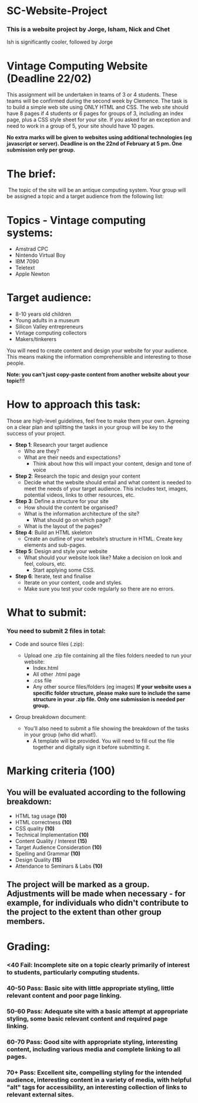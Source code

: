 # SC-Website-Project

### This is a website project by Jorge, Isham, Nick and Chet
Ish is significantly cooler, followed by Jorge

# Vintage Computing Website (Deadline 22/02)
This assignment will be undertaken in teams of 3 or 4 students. These teams will be confirmed during the second week by Clemence.
The task is to build a simple web site using ONLY HTML and CSS. The web site should have 8 pages if 4 students or 6 pages for groups of 3, including an index page, plus a CSS style sheet for your site.
If you asked for an exception and need to work in a group of 5, your site should have 10 pages.

**No extra marks will be given to websites using additional technologies (eg javascript or server).
Deadline is on the 22nd of February at 5 pm. One submission only per group.**
 
# The brief:
 The topic of the site will be an antique computing system. Your group will be assigned a topic and a target audience from the following list:
# Topics - Vintage computing systems:
- Amstrad CPC
- Nintendo Virtual Boy
- IBM 7090
- Teletext
- Apple Newton
# Target audience:
- 8-10 years old children
- Young adults in a museum
- Silicon Valley entrepreneurs
- Vintage computing collectors
- Makers/tinkerers

You will need to create content and design your website for your audience. This means making the information comprehensible and interesting to those people.

**Note: you can’t just copy-paste content from another website about your topic!!!** 
 
# How to approach this task:
Those are high-level guidelines, feel free to make them your own. Agreeing on a clear plan and splitting the tasks in your group will be key to the success of your project.
- **Step 1**: Research your target audience
	- Who are they? 
  - What are their needs and expectations?
	- Think about how this will impact your content, design and tone of voice
- **Step 2**: Research the topic and design your content
  - Decide what the website should entail and what content is needed to meet the needs of your target audience. This includes text, images, potential videos, links to other resources, etc.
- **Step 3**: Define a structure for your site
	- How should the content be organised? 
  - What is the information architecture of the site?
	- What should go on which page? 
  - What is the layout of the pages? 
- **Step 4**: Build an HTML skeleton
	- Create an outline of your website’s structure in HTML. Create key elements and sub-pages.
- **Step 5**: Design and style your website
	- What should your website look like? Make a decision on look and feel, colours, etc. 
	   - Start applying some CSS.
- **Step 6**: Iterate, test and finalise
	- Iterate on your content, code and styles. 
     - Make sure you test your code regularly so there are no errors.
 
# What to submit:
### You need to submit 2 files in total:
- Code and source files (.zip):
  - Upload one .zip file containing all the files folders needed to run your website:
	  - Index.html
	  - All other .html page
	  - .css file
	  - Any other source files/folders (eg images)
**If your website uses a specific folder structure, please make sure to include the same structure in your .zip file. Only one submission is needed per group.**

- Group breakdown document:
  - You'll also need to submit a file showing the breakdown of the tasks in your group (who did what!). 
    - A template will be provided. You will need to fill out the file together and digitally sign it before submitting it.
	  
# Marking criteria (100)
## You will be evaluated according to the following breakdown:
- HTML tag usage **(10)**
- HTML correctness **(10)**
- CSS quality **(10)**
- Technical Implementation **(10)**
- Content Quality / Interest **(15)**
- Target Audience Consideration **(10)**
- Spelling and Grammar **(10)**
- Design Quality **(15)**
- Attendance to Seminars & Labs **(10)**

## The project will be marked as a group. Adjustments will be made when necessary - **for example**, for individuals who didn't contribute to the project to the extent than other group members.

# Grading:
### <40 Fail: Incomplete site on a topic clearly primarily of interest to students, particularly computing students.
### 40-50 Pass: Basic site with little appropriate styling, little relevant content and poor page linking. 
### 50-60 Pass: Adequate site with a basic attempt at appropriate styling, some basic relevant content and required page linking. 
### 60-70 Pass: Good site with appropriate styling, interesting content, including various media and complete linking to all pages. 
### 70+ Pass: Excellent site, compelling styling for the intended audience, interesting content in a variety of media, with helpful "alt" tags for accessibility, an interesting collection of links to relevant external sites.

